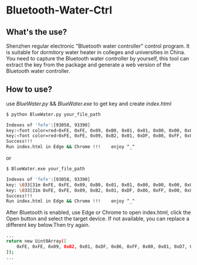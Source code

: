 # Bluetooth-Water-Ctrl

## What's the use?
Shenzhen regular electronic "Bluetooth water controller" control program. It is suitable for dormitory water heater in colleges and universities in China.
You need to capture the Bluetooth water controller by yourself, this tool can extract the key from the package and generate a web version of the Bluetooth water controller.

## How to use?
use *BlueWater.py* && *BlueWater.exe* to get key and create *index.html*
```sh
$ python BlueWater.py your_file_path
```
```sh
Indexes of 'fefe':[93058, 93390]
key:<font color=red>0xFE, 0xFE, 0x09, 0xB0, 0x01, 0x01, 0x00, 0x00, 0x00, 0x00, 0x00, 0x0A, 0x00, 0x00, 0x00, 0x0A, 0x00, 0x00, 0x00, 0x01</font>
key:<font color=red>0xFE, 0xFE, 0x09, 0xB2, 0x01, 0xDF, 0x86, 0xFF, 0x00, 0x01, 0xD7, 0x23, 0x12, 0x22, 0x21, 0x06, 0x27, 0x64, 0x0F, 0x00</font>
Success!!!
Run index.html in Edge && Chrome !!!    enjoy ^_^
```
or
```sh
$ BlueWater.exe your_file_path
```
```sh
Indexes of 'fefe':[93058, 93390]
key: \033[31m 0xFE, 0xFE, 0x09, 0xB0, 0x01, 0x01, 0x00, 0x00, 0x00, 0x00, 0x00, 0x0A, 0x00, 0x00, 0x00, 0x0A, 0x00, 0x00, 0x00, 0x01 \033[0m
key: \033[31m 0xFE, 0xFE, 0x09, 0xB2, 0x01, 0xDF, 0x86, 0xFF, 0x00, 0x01, 0xD7, 0x23, 0x12, 0x22, 0x21, 0x06, 0x27, 0x64, 0x0F, 0x00 \033[0m
Success!!!
Run index.html in Edge && Chrome !!!    enjoy ^_^
```
After Bluetooth is enabled, use Edge or Chrome to open index.html, click the Open button and select the target device.
If not available, you can replace a different key below.Then try again.
```sh
...
return new Uint8Array([
    0xFE, 0xFE, 0x09, 0xB2, 0x01, 0xDF, 0x86, 0xFF, 0x00, 0x01, 0xD7, 0x23, 0x12, 0x22, 0x21, 0x06, 0x27, 0x64, 0x0F, 0x00
]);
...
```